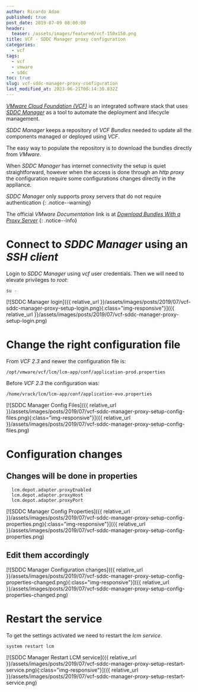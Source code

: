 ```yaml
---
author: Ricardo Adao
published: true
post_date: 2019-07-09 08:00:00
header:
  teaser: /assets/images/featured/vcf-150x150.png
title: VCF - SDDC Manager proxy configuration
categories:
  - vcf
tags:
  - vcf
  - vmware
  - sddc
toc: true
slug: vcf-sddc-manager-proxy-configuration
last_modified_at: 2023-06-21T08:14:30.832Z
---
```

[_VMware Cloud Foundation (VCF)_](https://docs.vmware.com/en/VMware-Cloud-Foundation/index.html) is an integrated software stack that uses [_SDDC Manager_](https://docs.vmware.com/en/VMware-Cloud-Foundation/3.7/com.vmware.vcf.admin.doc_37/GUID-D143F07A-B3FA-4A14-8D03-BFD2C1810D2E.html) as a tool to automate the deployment and lifecycle management.

_SDDC Manager_ keeps a repository of _VCF Bundles_ needed to update all the components managed or deployed using _VCF_.

The easy way to populate the repository is to download the bundles directly from _VMware_.

When _SDDC Manager_ has internet connectivity the setup is quiet straightforward, however when the access is done through an _http proxy_ the configuration require some configurations changes directly in the appliance.

_SDDC Manager_ only supports proxy servers that do not require authentication
{: .notice--warning}

The official _VMware Documentation_ link is at [_Download Bundles With a Proxy Server_](https://docs.vmware.com/en/VMware-Cloud-Foundation/3.7/com.vmware.vcf.admin.doc_37/GUID-BB15EADE-DCD3-4D51-824E-124C9B364D20.html_)
{: .notice--info}

# Connect to _SDDC Manager_ using an _SSH client_

Login to _SDDC Manager_ using _vcf_ user credentials. Then we will need to elevate privileges to _root_:

```shell
su -
```

[![SDDC Manager login]({{ relative_url }}/assets/images/posts/2019/07/vcf-sddc-manager-proxy-setup-login.png){:class="img-responsive"}]({{ relative_url }}/assets/images/posts/2019/07/vcf-sddc-manager-proxy-setup-login.png)

# Change the right configuration file

From _VCF 2.3_ and newer the configuration file is:

```shell
/opt/vmware/vcf/lcm/lcm-app/conf/application-prod.properties
```

Before _VCF 2.3_ the configuration was:

```shell
/home/vrack/lcm/lcm-app/conf/application-evo.properties
```

[![SDDC Manager Config Files]({{ relative_url }}/assets/images/posts/2019/07/vcf-sddc-manager-proxy-setup-config-files.png){:class="img-responsive"}]({{ relative_url }}/assets/images/posts/2019/07/vcf-sddc-manager-proxy-setup-config-files.png)

# Configuration changes

## Changes will be done in properties

```shell
  lcm.depot.adapter.proxyEnabled
  lcm.depot.adapter.proxyHost
  lcm.depot.adapter.proxyPort
```

[![SDDC Manager Config Properties]({{ relative_url }}/assets/images/posts/2019/07/vcf-sddc-manager-proxy-setup-config-properties.png){:class="img-responsive"}]({{ relative_url }}/assets/images/posts/2019/07/vcf-sddc-manager-proxy-setup-config-properties.png)

## Edit them accordingly

[![SDDC Manager Configuration changes]({{ relative_url }}/assets/images/posts/2019/07/vcf-sddc-manager-proxy-setup-config-properties-changed.png){:class="img-responsive"}]({{ relative_url }}/assets/images/posts/2019/07/vcf-sddc-manager-proxy-setup-config-properties-changed.png)

# Restart the service

To get the settings activated we need to restart the _lcm service_.

```shell
system restart lcm
```

[![SDDC Manager Restart LCM service]({{ relative_url }}/assets/images/posts/2019/07/vcf-sddc-manager-proxy-setup-restart-service.png){:class="img-responsive"}]({{ relative_url }}/assets/images/posts/2019/07/vcf-sddc-manager-proxy-setup-restart-service.png)